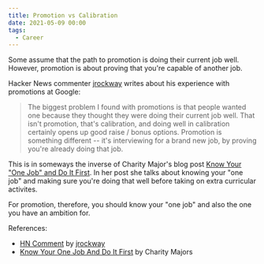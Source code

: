 ```yaml
---
title: Promotion vs Calibration
date: 2021-05-09 00:00
tags:
  - Career
---
```


Some assume that the path to promotion is doing their current job well. However, promotion is about proving that you're capable of another job.

Hacker News commenter [jrockway](https://news.ycombinator.com/user?id=jrockway) writes about his experience with promotions at Google:

> The biggest problem I found with promotions is that people wanted one because they thought they were doing their current job well. That isn't promotion, that's calibration, and doing well in calibration certainly opens up good raise / bonus options. Promotion is something different -- it's interviewing for a brand new job, by proving you're already doing that job.

This is in someways the inverse of Charity Major's blog post [Know Your "One Job" and Do It First](https://charity.wtf/2021/03/07/know-your-one-job-and-do-it-first/). In her post she talks about knowing your "one job" and making sure you're doing that well before taking on extra curricular activites.

For promotion, therefore, you should know your "one job" and also the one you have an ambition for.

References:

* [HN Comment](https://news.ycombinator.com/item?id=26898748) by [jrockway](https://news.ycombinator.com/user?id=jrockway)
* [Know Your One Job And Do It First](https://charity.wtf/2021/03/07/know-your-one-job-and-do-it-first/) by Charity Majors
